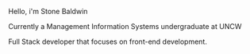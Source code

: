 Hello, i'm Stone Baldwin

Currently a Management Information Systems undergraduate at UNCW

Full Stack developer that focuses on front-end development.
